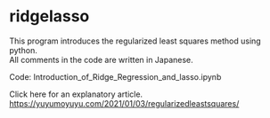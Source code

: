 # ridgelasso

This program introduces the regularized least squares method using python.  
All comments in the code are written in Japanese.  

Code: Introduction_of_Ridge_Regression_and_lasso.ipynb

Click here for an explanatory article.
https://yuyumoyuyu.com/2021/01/03/regularizedleastsquares/
